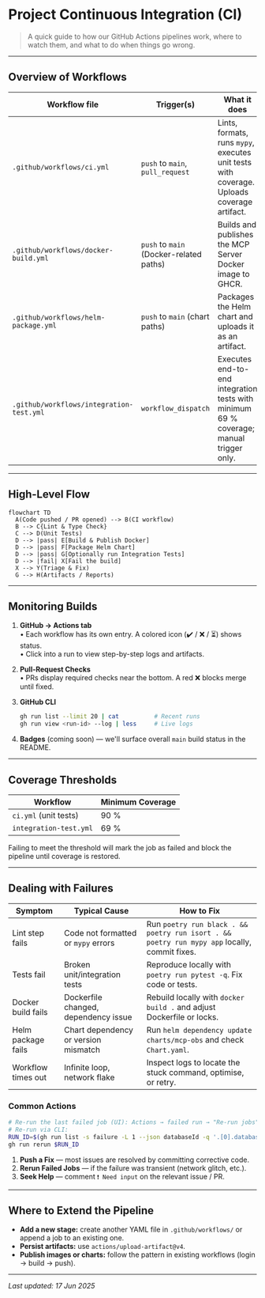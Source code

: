 # Project Continuous Integration (CI)

> A quick guide to how our GitHub Actions pipelines work, where to watch them, and what to do when things go wrong.

---

## Overview of Workflows

| Workflow file | Trigger(s) | What it does |
| ------------- | ---------- | ------------ |
| `.github/workflows/ci.yml` | `push` to `main`, `pull_request` | Lints, formats, runs `mypy`, executes unit tests with coverage. Uploads coverage artifact. |
| `.github/workflows/docker-build.yml` | `push` to `main` (Docker-related paths) | Builds and publishes the MCP Server Docker image to GHCR. |
| `.github/workflows/helm-package.yml` | `push` to `main` (chart paths) | Packages the Helm chart and uploads it as an artifact. |
| `.github/workflows/integration-test.yml` | `workflow_dispatch` | Executes end-to-end integration tests with minimum 69 % coverage; manual trigger only. |

---

## High-Level Flow

```mermaid
flowchart TD
  A(Code pushed / PR opened) --> B(CI workflow)
  B --> C{Lint & Type Check}
  C --> D(Unit Tests)
  D --> |pass| E[Build & Publish Docker]
  D --> |pass| F[Package Helm Chart]
  D --> |pass| G[Optionally run Integration Tests]
  D --> |fail| X[Fail the build]
  X --> Y(Triage & Fix)
  G --> H(Artifacts / Reports)
```

---

## Monitoring Builds

1. **GitHub → Actions tab**  
   • Each workflow has its own entry. A colored icon (✔️ / ❌ / ⏳) shows status.  
   • Click into a run to view step-by-step logs and artifacts.

2. **Pull-Request Checks**  
   • PRs display required checks near the bottom. A red ❌ blocks merge until fixed.

3. **GitHub CLI**  
   ```bash
   gh run list --limit 20 | cat          # Recent runs
   gh run view <run-id> --log | less     # Live logs
   ```

4. **Badges** (coming soon) — we'll surface overall `main` build status in the README.

---

## Coverage Thresholds

| Workflow | Minimum Coverage |
| -------- | ---------------- |
| `ci.yml` (unit tests) | 90 % |
| `integration-test.yml` | 69 % |

Failing to meet the threshold will mark the job as failed and block the pipeline until coverage is restored.

---

## Dealing with Failures

| Symptom | Typical Cause | How to Fix |
| ------- | ------------- | ---------- |
| Lint step fails | Code not formatted or `mypy` errors | Run `poetry run black . && poetry run isort . && poetry run mypy app` locally, commit fixes. |
| Tests fail | Broken unit/integration tests | Reproduce locally with `poetry run pytest -q`. Fix code or tests. |
| Docker build fails | Dockerfile changed, dependency issue | Rebuild locally with `docker build .` and adjust Dockerfile or locks. |
| Helm package fails | Chart dependency or version mismatch | Run `helm dependency update charts/mcp-obs` and check `Chart.yaml`. |
| Workflow times out | Infinite loop, network flake | Inspect logs to locate the stuck command, optimise, or retry. |

### Common Actions

```bash
# Re-run the last failed job (UI): Actions → failed run → "Re-run jobs"
# Re-run via CLI:
RUN_ID=$(gh run list -s failure -L 1 --json databaseId -q '.[0].databaseId')
gh run rerun $RUN_ID
```

1. **Push a Fix** — most issues are resolved by committing corrective code.  
2. **Rerun Failed Jobs** — if the failure was transient (network glitch, etc.).  
3. **Seek Help** — comment `❗ Need input` on the relevant issue / PR.

---

## Where to Extend the Pipeline

* **Add a new stage:** create another YAML file in `.github/workflows/` or append a job to an existing one.  
* **Persist artifacts:** use `actions/upload-artifact@v4`.  
* **Publish images or charts:** follow the pattern in existing workflows (login → build → push).

---

_Last updated: 17 Jun 2025_ 
